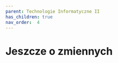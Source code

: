 ```yaml
---
parent: Technologie Informatyczne II
has_children: true
nav_order:  4
---
```


# Jeszcze o zmiennych
